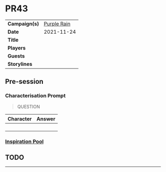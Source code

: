 # PR43

|||
| --- | --- |
| **Campaign(s)** | [Purple Rain](../campaigns/C1-purple-rain.md) | session.3
| **Date** | 2021-11-24 |
| **Title** | |
| **Players** | |
| **Guests** | |
| **Storylines** | |

## Pre-session

### Characterisation Prompt

> QUESTION

| Character | Answer |
| --- | --- |
| | | characterisation.1
| | |
| | |
| | |

### [Inspiration Pool](../mechanics/dm-inspiration.md)

## TODO

---
